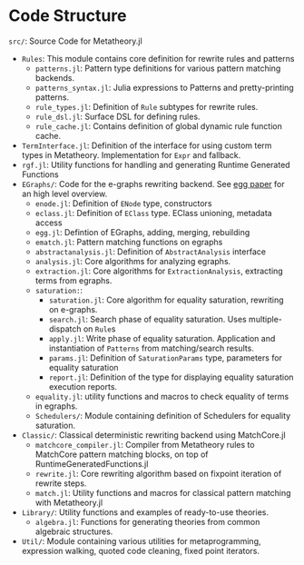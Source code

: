 # Code Structure

`src/`: Source Code for Metatheory.jl
- `Rules`: This module contains core definition for rewrite rules and patterns
  - `patterns.jl`: Pattern type definitions for various pattern matching backends.
  - `patterns_syntax.jl`: Julia expressions to Patterns and pretty-printing patterns.
  - `rule_types.jl`: Definition of `Rule` subtypes for rewrite rules. 
  - `rule_dsl.jl`: Surface DSL for defining rules. 
  - `rule_cache.jl`: Contains definition of global dynamic rule function cache. 
- `TermInterface.jl`: Definition of the interface for using custom term types in Metatheory. Implementation for `Expr` and fallback.
- `rgf.jl`: Utility functions for handling and generating Runtime Generated Functions 
- `EGraphs/`: Code for the e-graphs rewriting backend. See [egg paper](https://dl.acm.org/doi/pdf/10.1145/3434304) for an high level overview.
  - `enode.jl`: Definition of `ENode` type, constructors
  - `eclass.jl`: Definition of `EClass` type. EClass unioning, metadata access
  - `egg.jl`: Defintion of EGraphs, adding, merging, rebuilding
  - `ematch.jl`: Pattern matching functions on egraphs
  - `abstractanalysis.jl`: Definition of `AbstractAnalysis` interface
  - `analysis.jl`: Core algorithms for analyzing egraphs.
  - `extraction.jl`: Core algorithms for `ExtractionAnalysis`, extracting terms from egraphs.
  - `saturation:`: 
    - `saturation.jl`: Core algorithm for equality saturation, rewriting on e-graphs. 
    - `search.jl`: Search phase of equality saturation. Uses multiple-dispatch on `Rule`s
    - `apply.jl`: Write phase of equality saturation. Application and instantiation of `Patterns` from matching/search results.
    - `params.jl`: Definition of `SaturationParams` type, parameters for equality saturation
    - `report.jl`: Definition of the type for displaying equality saturation execution reports.
  - `equality.jl`: utility functions and macros to check equality of terms in egraphs.
  - `Schedulers/`: Module containing definition of Schedulers for equality saturation. 
- `Classic/`: Classical deterministic rewriting backend using MatchCore.jl
  - `matchcore_compiler.jl`: Compiler from Metatheory rules to MatchCore pattern matching blocks, on top of RuntimeGeneratedFunctions.jl
  - `rewrite.jl`: Core rewriting algorithm based on fixpoint iteration of rewrite steps.
  - `match.jl`: Utility functions and macros for classical pattern matching with Metatheory.jl
- `Library/`: Utility functions and examples of ready-to-use theories.
  - `algebra.jl`: Functions for generating theories from common algebraic structures.  
- `Util/`: Module containing various utilities for metaprogramming, expression walking, quoted code cleaning, fixed point iterators.
